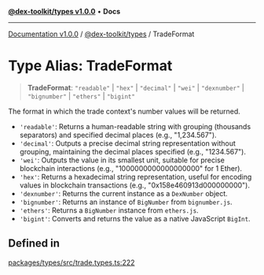 [**@dex-toolkit/types v1.0.0**](../README.md) • **Docs**

***

[Documentation v1.0.0](../../../packages.md) / [@dex-toolkit/types](../README.md) / TradeFormat

# Type Alias: TradeFormat

> **TradeFormat**: `"readable"` \| `"hex"` \| `"decimal"` \| `"wei"` \| `"dexnumber"` \| `"bignumber"` \| `"ethers"` \| `"bigint"`

The format in which the trade context's number values will be returned.

- `'readable'`: Returns a human-readable string with grouping (thousands separators) and specified decimal places (e.g., "1,234.567").
- `'decimal'`: Outputs a precise decimal string representation without grouping, maintaining the decimal places specified (e.g., "1234.567").
- `'wei'`: Outputs the value in its smallest unit, suitable for precise blockchain interactions (e.g., "1000000000000000000" for 1 Ether).
- `'hex'`: Returns a hexadecimal string representation, useful for encoding values in blockchain transactions (e.g., "0x158e460913d000000000").
- `'dexnumber'`: Returns the current instance as a `DexNumber` object.
- `'bignumber'`: Returns an instance of `BigNumber` from `bignumber.js`.
- `'ethers'`: Returns a `BigNumber` instance from `ethers.js`.
- `'bigint'`: Converts and returns the value as a native JavaScript `BigInt`.

## Defined in

[packages/types/src/trade.types.ts:222](https://github.com/niZmosis/dex-toolkit/blob/3d8b41b44787b30fbea5de3ab4737662ffb61bc8/packages/types/src/trade.types.ts#L222)
